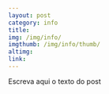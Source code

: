 ```yaml
---
layout: post
category: info
title: 
img: /img/info/
imgthumb: /img/info/thumb/
altimg:
link: 
---
```

Escreva aqui o texto do post